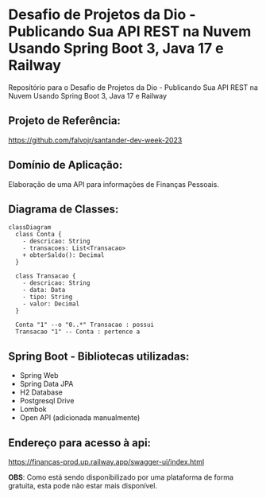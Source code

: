 # Desafio de Projetos da Dio - Publicando Sua API REST na Nuvem Usando Spring Boot 3, Java 17 e Railway
Reposítório para o Desafio de Projetos da Dio - Publicando Sua API REST na Nuvem Usando Spring Boot 3, Java 17 e Railway

## Projeto de Referência:
https://github.com/falvojr/santander-dev-week-2023

## Domínio de Aplicação:
Elaboração de uma API para informações de Finanças Pessoais.

## Diagrama de Classes:
```mermaid
classDiagram
  class Conta {
    - descricao: String
    - transacoes: List<Transacao>
    + obterSaldo(): Decimal
  }
  
  class Transacao {
    - descricao: String
    - data: Data
    - tipo: String
    - valor: Decimal
  }

  Conta "1" --o "0..*" Transacao : possui
  Transacao "1" -- Conta : pertence a
```

## Spring Boot - Bibliotecas utilizadas:
- Spring Web
- Spring Data JPA
- H2 Database
- Postgresql Drive
- Lombok
- Open API (adicionada manualmente)

## Endereço para acesso à api:
https://financas-prod.up.railway.app/swagger-ui/index.html

**OBS**: Como está sendo disponibilizado por uma plataforma de forma gratuita, esta pode não estar mais disponível.
